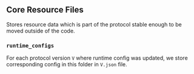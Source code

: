 ## Core Resource Files

Stores resource data which is part of the protocol stable enough to be moved outside of the code.

### `runtime_configs`

For each protocol version `V` where runtime config was updated, we store corresponding config in this folder in `V.json` file.
